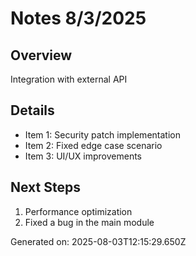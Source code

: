 # Notes 8/3/2025

## Overview
Integration with external API

## Details
- Item 1: Security patch implementation
- Item 2: Fixed edge case scenario
- Item 3: UI/UX improvements

## Next Steps
1. Performance optimization
2. Fixed a bug in the main module

Generated on: 2025-08-03T12:15:29.650Z
